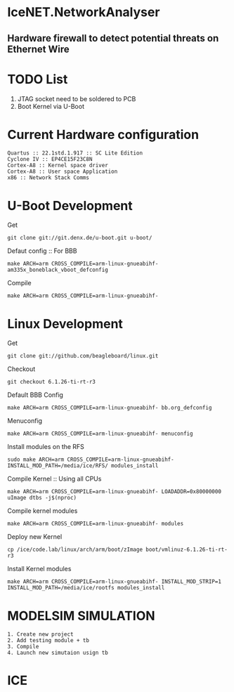 # IceNET.NetworkAnalyser

Hardware firewall to detect potential threats on Ethernet Wire
-

# TODO List

1. JTAG socket need to be soldered to PCB
2. Boot Kernel via U-Boot

# Current Hardware configuration

	Quartus :: 22.1std.1.917 :: SC Lite Edition
	Cyclone IV :: EP4CE15F23C8N
	Cortex-A8 :: Kernel space driver
	Cortex-A8 :: User space Application
	x86 :: Network Stack Comms

# U-Boot Development

Get

	git clone git://git.denx.de/u-boot.git u-boot/

Defaut config :: For BBB

	make ARCH=arm CROSS_COMPILE=arm-linux-gnueabihf- am335x_boneblack_vboot_defconfig

Compile

	make ARCH=arm CROSS_COMPILE=arm-linux-gnueabihf-

# Linux Development

Get

	git clone git://github.com/beagleboard/linux.git

Checkout

	git checkout 6.1.26-ti-rt-r3

Default BBB Config

	make ARCH=arm CROSS_COMPILE=arm-linux-gnueabihf- bb.org_defconfig

Menuconfig

	make ARCH=arm CROSS_COMPILE=arm-linux-gnueabihf- menuconfig
	
Install modules on the RFS

	sudo make ARCH=arm CROSS_COMPILE=arm-linux-gnueabihf- INSTALL_MOD_PATH=/media/ice/RFS/ modules_install

Compile Kernel :: Using all CPUs

	make ARCH=arm CROSS_COMPILE=arm-linux-gnueabihf- LOADADDR=0x80000000 uImage dtbs -j$(nproc)

Compile kernel modules

	make ARCH=arm CROSS_COMPILE=arm-linux-gnueabihf- modules

Deploy new Kernel

	cp /ice/code.lab/linux/arch/arm/boot/zImage boot/vmlinuz-6.1.26-ti-rt-r3

Install Kernel modules

	make ARCH=arm CROSS_COMPILE=arm-linux-gnueabihf- INSTALL_MOD_STRIP=1 INSTALL_MOD_PATH=/media/ice/rootfs modules_install

# MODELSIM SIMULATION

	1. Create new project
	2. Add testing module + tb
	3. Compile
	4. Launch new simutaion usign tb

# ICE
